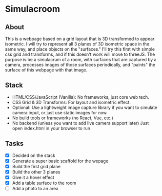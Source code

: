 # Simulacroom

## About

This is a webpage based on a grid layout that is 3D transformed to appear isometric. I will try to represent all 3 planes of 3D isometric space in the same way, and place objects on the "surfaces." I'll try this first with simple css grid and transforms, and if this doesn't work will move to threeJS. The purpose is be a simulacrum of a room, with surfaces that are captured by a camera, processes images of those surfaces periodically, and "paints" the surface of this webpage with that image.

## Stack
- HTML/CSS/JavaScript (Vanilla): No frameworks, just core web tech.
- CSS Grid & 3D Transforms: For layout and isometric effect.
- Optional: Use a lightweight image capture library if you want to simulate camera input, or just use static images for now.
- No build tools or frameworks (no React, Vue, etc.)
- No backend (unless you want to add live camera support later)
Just open index.html in your browser to run

## Tasks
- [x] Decided on the stack
- [x] Generate a super basic scaffold for the wepage
- [x] Build the first grid plane
- [x] Build the other 3 planes
- [x] Give it a hover effect
- [x] Add a table surface to the room
- [ ] Add a photo to an area